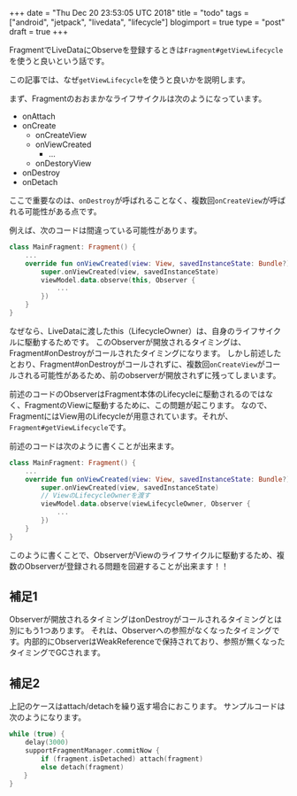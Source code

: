 +++
date = "Thu Dec 20 23:53:05 UTC 2018"
title = "todo"
tags = ["android", "jetpack", "livedata", "lifecycle"]
blogimport = true
type = "post"
draft = true
+++

FragmentでLiveDataにObserveを登録するときは`Fragment#getViewLifecycle`を使うと良いという話です。

この記事では、なぜ`getViewLifecycle`を使うと良いかを説明します。

まず、Fragmentのおおまかなライフサイクルは次のようになっています。

- onAttach
- onCreate
    - onCreateView
    - onViewCreated
        - ...
    - onDestoryView
- onDestroy
- onDetach

ここで重要なのは、`onDestroy`が呼ばれることなく、複数回`onCreateView`が呼ばれる可能性がある点です。

例えば、次のコードは間違っている可能性があります。

```kotlin
class MainFragment: Fragment() {
    ...
    override fun onViewCreated(view: View, savedInstanceState: Bundle?) {
        super.onViewCreated(view, savedInstanceState)
        viewModel.data.observe(this, Observer {
            ...
        })
    }
}
```

なぜなら、LiveDataに渡したthis（LifecycleOwner）は、自身のライフサイクルに駆動するためです。
このObserverが開放されるタイミングは、Fragment#onDestroyがコールされたタイミングになります。
しかし前述したとおり、Fragment#onDestroyがコールされずに、複数回`onCreateView`がコールされる可能性があるため、前のobserverが開放されずに残ってしまいます。

前述のコードのObserverはFragment本体のLifecycleに駆動されるのではなく、FragmentのViewに駆動するために、この問題が起こります。
なので、FragmentにはView用のLifecycleが用意されています。それが、`Fragment#getViewLifecycle`です。

前述のコードは次のように書くことが出来ます。

```kotlin
class MainFragment: Fragment() {
    ...
    override fun onViewCreated(view: View, savedInstanceState: Bundle?) {
        super.onViewCreated(view, savedInstanceState)
        // ViewのLifecycleOwnerを渡す
        viewModel.data.observe(viewLifecycleOwner, Observer {
            ...
        })
    }
}
```

このように書くことで、ObserverがViewのライフサイクルに駆動するため、複数のObserverが登録される問題を回避することが出来ます！！

## 補足1

Observerが開放されるタイミングはonDestroyがコールされるタイミングとは別にもう1つあります。
それは、Observerへの参照がなくなったタイミングです。内部的にObserverはWeakReferenceで保持されており、参照が無くなったタイミングでGCされます。

## 補足2

上記のケースはattach/detachを繰り返す場合におこります。
サンプルコードは次のようになります。

```kotlin
while (true) {
    delay(3000)
    supportFragmentManager.commitNow {
        if (fragment.isDetached) attach(fragment)
        else detach(fragment)
　  }
}
```
